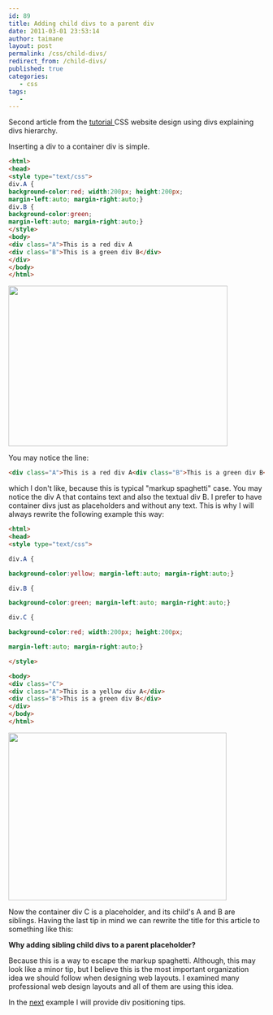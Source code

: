 ```yaml
---
id: 89
title: Adding child divs to a parent div
date: 2011-03-01 23:53:14
author: taimane
layout: post
permalink: /css/child-divs/
redirect_from: /child-divs/
published: true
categories:
   - css
tags:
   - 
---
```

Second article from the <a href="https://programming-review.com/cssdivs/">tutorial </a>CSS website design using divs explaining divs hierarchy.

Inserting a div to a container div is simple. 

```html
<html>
<head>
<style type="text/css">
div.A {
background-color:red; width:200px; height:200px; 
margin-left:auto; margin-right:auto;}
div.B {
background-color:green; 
margin-left:auto; margin-right:auto;}
</style>
<body>
<div class="A">This is a red div A
<div class="B">This is a green div B</div>
</div>
</body>
</html>
```



<a href="https://programming-review.com/wp-content/uploads/2011/03/2divs2.png"><img src="https://programming-review.com/wp-content/uploads/2011/03/2divs2.png" alt="" title="2divs2" width="431" height="316" class="aligncenter size-full wp-image-91" /></a>


You may notice the line:

```html
<div class="A">This is a red div A<div class="B">This is a green div B</div></div>
```


which I don't like, because this is typical "markup spaghetti" case. You may notice the div A that contains text and also the textual div B. I prefer to have container divs just as placeholders and without any text. This is why I will always rewrite the following example this way:



```html
<html>
<head>
<style type="text/css">

div.A {

background-color:yellow; margin-left:auto; margin-right:auto;}

div.B {

background-color:green; margin-left:auto; margin-right:auto;}

div.C {

background-color:red; width:200px; height:200px; 

margin-left:auto; margin-right:auto;}

</style>

<body>
<div class="C">
<div class="A">This is a yellow div A</div>
<div class="B">This is a green div B</div>
</div>
</body>
</html>
```


<a href="https://programming-review.com/wp-content/uploads/2011/03/3divs.png"><img src="https://programming-review.com/wp-content/uploads/2011/03/3divs.png" alt="" title="3divs" width="429" height="330" class="aligncenter size-full wp-image-92" /></a>

 

Now the container div C is a placeholder, and its child's A and B are siblings. Having the last tip in mind we can rewrite the title for this article to something like this:



**Why adding sibling child divs to a parent placeholder?**

Because this is a way to escape the markup spaghetti. Although, this may look like a minor tip, but I believe this is the most important organization idea we should follow when designing web layouts. I examined many professional web design layouts and all of them are using this idea.

In the <a href="https://programming-review.com/divs-positioning/">next</a> example I will provide div positioning tips.


